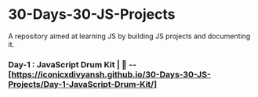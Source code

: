 # 30-Days-30-JS-Projects
A repository aimed at learning JS by building JS projects and documenting it.

### Day-1 : JavaScript Drum Kit  |  🔗 -- [https://iconicxdivyansh.github.io/30-Days-30-JS-Projects/Day-1-JavaScript-Drum-Kit/]
